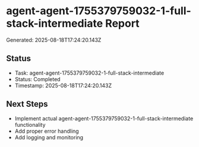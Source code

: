 # agent-agent-1755379759032-1-full-stack-intermediate Report

Generated: 2025-08-18T17:24:20.143Z

## Status
- Task: agent-agent-1755379759032-1-full-stack-intermediate
- Status: Completed
- Timestamp: 2025-08-18T17:24:20.143Z

## Next Steps
- Implement actual agent-agent-1755379759032-1-full-stack-intermediate functionality
- Add proper error handling
- Add logging and monitoring
